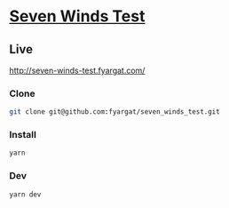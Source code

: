 # [Seven Winds Test](https://knowing-owner-ff2.notion.site/555cdc7bcd274c47a2d9fb9e84a84db7)

## Live

http://seven-winds-test.fyargat.com/

### Clone

```bash
git clone git@github.com:fyargat/seven_winds_test.git
```

### Install

```bash
yarn
```

### Dev

```bash
yarn dev
```
